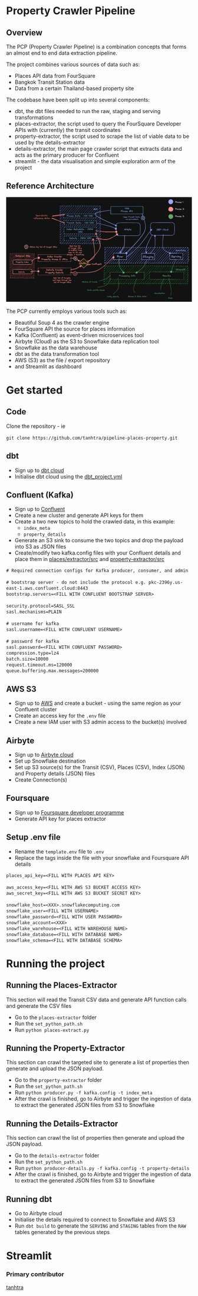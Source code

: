 # Property Crawler Pipeline

## Overview

The PCP (Property Crawler Pipeline) is a combination concepts that forms an almost end to end data extraction pipeline.

The project combines various sources of data such as:

- Places API data from FourSquare
- Bangkok Transit Station data
- Data from a certain Thailand-based property site

The codebase have been split up into several components:

- dbt, the dbt files needed to run the raw, staging and serving transformations
- places-extractor, the script used to query the FourSquare Developer APIs with (currently) the transit coordinates
- property-extractor, the script used to scrape the list of viable data to be used by the details-extractor
- details-extractor, the main page crawler script that extracts data and acts as the primary producer for Confluent
- streamlit - the data visualisation and simple exploration arm of the project

## Reference Architecture

![documentation/github/img/P03_Github.png](documentation/github/img/P03_Github.png)

The PCP currently employs various tools such as:

- Beautiful Soup 4 as the crawler engine
- FourSquare API the source for places information
- Kafka (Confluent) as event-driven microservices tool
- Airbyte (Cloud) as the S3 to Snowflake data replication tool
- Snowflake as the data warehouse
- dbt as the data transformation tool
- AWS (S3) as the file / export repository
- and Streamlit as dashboard

# Get started

## Code

Clone the repository - ie

``` git clone https://github.com/tanhtra/pipeline-places-property.git ```

## dbt

- Sign up to [dbt cloud](https://www.getdbt.com/)
- Initialise dbt cloud using the [dbt_project.yml](https://github.com/tanhtra/pipeline-places-property/blob/main/dbt_project.yml)

## Confluent (Kafka)

- Sign up to [Confluent](https://confluent.cloud/)
- Create a new cluster and generate API keys for them
- Create a two new topics to hold the crawled data, in this example:
    - ```index_meta```
    - ```property_details```
- Generate an S3 sink to consume the two topics and drop the payload into S3 as JSON files
- Create/modify two kafka.config files with your Confluent details and place them in [places/extractor/src](https://github.com/tanhtra/pipeline-places-property/tree/main/places-extractor/src) and [property-extractor/src](https://github.com/tanhtra/pipeline-places-property/tree/main/property-extractor/src)

```
# Required connection configs for Kafka producer, consumer, and admin

# bootstrap server - do not include the protocol e.g. pkc-2396y.us-east-1.aws.confluent.cloud:8443
bootstrap.servers=<FILL WITH CONFLUENT BOOTSTRAP SERVER>

security.protocol=SASL_SSL
sasl.mechanisms=PLAIN

# username for kafka
sasl.username=<FILL WITH CONFLUENT USERNAME>

# password for kafka
sasl.password=<FILL WITH CONFLUENT PASSWORD>
compression.type=lz4
batch.size=10000
request.timeout.ms=120000
queue.buffering.max.messages=200000
```

## AWS S3

- Sign up to [AWS](https://aws.amazon.com/) and create a bucket - using the same region as your Confluent cluster
- Create an access key for the ```.env``` file
- Create a new IAM user with S3 admin access to the bucket(s) involved

## Airbyte

- Sign up to [Airbyte cloud](https://airbyte.com/)
- Set up Snowflake destination
- Set up S3 source(s) for the Transit (CSV), Places (CSV), Index (JSON) and Property details (JSON) files 
- Create Connection(s)

## Foursquare

- Sign up to [Foursquare developer programme](https://foursquare.com/developers/)
- Generate API key for places extractor

## Setup .env file

- Rename the ```template.env``` file to ```.env```
- Replace the tags inside the file with your snowflake and Foursquare API details

```
places_api_key=<FILL WITH PLACES API KEY>

aws_access_key=<FILL WITH AWS S3 BUCKET ACCESS KEY>
aws_secret_key=<FILL WITH AWS S3 BUCKET SECRET KEY>

snowflake_host=<XXX>.snowflakecomputing.com
snowflake_user=<FILL WITH USERNAME>
snowflake_password=<FILL WITH USER PASSWORD>
snowflake_account=<XXX>
snowflake_warehouse=<FILL WITH WAREHOUSE NAME>
snowflake_database=<FILL WITH DATABASE NAME>
snowflake_schema=<FILL WITH DATABASE SCHEMA>
```

# Running the project

## Running the Places-Extractor

This section will read the Transit CSV data and generate API function calls and generate the CSV files

- Go to the ```places-extractor``` folder
- Run the ```set_python_path.sh```
- Run ``` python places-extract.py ```

## Running the Property-Extractor

This section can crawl the targeted site to generate a list of properties then generate and upload the JSON payload.

- Go to the ```property-extractor``` folder
- Run the ```set_python_path.sh```
- Run ``` python producer.py -f kafka.config -t index_meta ```
- After the crawl is finished, go to Airbyte and trigger the ingestion of data to extract the generated JSON files from S3 to Snowflake

## Running the Details-Extractor

This section can crawl the list of properties then generate and upload the JSON payload.

- Go to the ```details-extractor``` folder
- Run the ```set_python_path.sh```
- Run ``` python producer-details.py -f kafka.config -t property-details ```
- After the crawl is finished, go to Airbyte and trigger the ingestion of data to extract the generated JSON files from S3 to Snowflake

## Running dbt

- Go to Airbyte cloud
- Initialise the details required to connect to Snowflake and AWS S3
- Run ```dbt build``` to generate the ```SERVING``` and ```STAGING``` tables from the ```RAW``` tables generated by the previous steps

# Streamlit

### Primary contributor
[tanhtra](https://github.com/tanhtra)